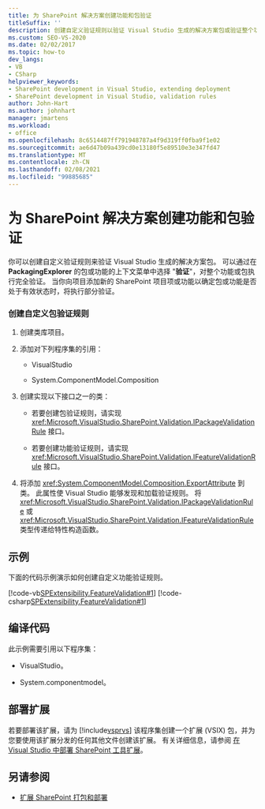 ```yaml
---
title: 为 SharePoint 解决方案创建功能和包验证
titleSuffix: ''
description: 创建自定义验证规则以验证 Visual Studio 生成的解决方案包或验证整个功能。
ms.custom: SEO-VS-2020
ms.date: 02/02/2017
ms.topic: how-to
dev_langs:
- VB
- CSharp
helpviewer_keywords:
- SharePoint development in Visual Studio, extending deployment
- SharePoint development in Visual Studio, validation rules
author: John-Hart
ms.author: johnhart
manager: jmartens
ms.workload:
- office
ms.openlocfilehash: 8c6514487ff791948787a4f9d319ff0fba9f1e02
ms.sourcegitcommit: ae6d47b09a439cd0e13180f5e89510e3e347fd47
ms.translationtype: MT
ms.contentlocale: zh-CN
ms.lasthandoff: 02/08/2021
ms.locfileid: "99885685"
---
```

# <a name="create-feature-and-package-validations-for-sharepoint-solutions"></a>为 SharePoint 解决方案创建功能和包验证

  你可以创建自定义验证规则来验证 Visual Studio 生成的解决方案包。 可以通过在 **PackagingExplorer** 的包或功能的上下文菜单中选择 "**验证**"，对整个功能或包执行完全验证。 当你向项目添加新的 SharePoint 项目项或功能以确定包或功能是否处于有效状态时，将执行部分验证。

### <a name="to-create-a-custom-package-validation-rule"></a>创建自定义包验证规则

1. 创建类库项目。

2. 添加对下列程序集的引用：

    - VisualStudio

    - System.ComponentModel.Composition

3. 创建实现以下接口之一的类：

    - 若要创建包验证规则，请实现 <xref:Microsoft.VisualStudio.SharePoint.Validation.IPackageValidationRule> 接口。

    - 若要创建功能验证规则，请实现 <xref:Microsoft.VisualStudio.SharePoint.Validation.IFeatureValidationRule> 接口。

4. 将添加 <xref:System.ComponentModel.Composition.ExportAttribute> 到类。 此属性使 Visual Studio 能够发现和加载验证规则。 将 <xref:Microsoft.VisualStudio.SharePoint.Validation.IPackageValidationRule> 或 <xref:Microsoft.VisualStudio.SharePoint.Validation.IFeatureValidationRule> 类型传递给特性构造函数。

## <a name="example"></a>示例
 下面的代码示例演示如何创建自定义功能验证规则。

 [!code-vb[SPExtensibility.FeatureValidation#1](../sharepoint/codesnippet/VisualBasic/featurevalidation/extension/customvalidationrule.vb#1)]
 [!code-csharp[SPExtensibility.FeatureValidation#1](../sharepoint/codesnippet/CSharp/featurevalidation/extension/customfeaturevalidationrule.cs#1)]

## <a name="compile-the-code"></a>编译代码
 此示例需要引用以下程序集：

- VisualStudio。

- System.componentmodel。

## <a name="deploy-the-extension"></a>部署扩展
 若要部署该扩展，请为 [!include[vsprvs](../sharepoint/includes/vsprvs-md.md)] 该程序集创建一个扩展 (VSIX) 包，并为您要使用该扩展分发的任何其他文件创建该扩展。 有关详细信息，请参阅 [在 Visual Studio 中部署 SharePoint 工具扩展](../sharepoint/deploying-extensions-for-the-sharepoint-tools-in-visual-studio.md)。

## <a name="see-also"></a>另请参阅
- [扩展 SharePoint 打包和部署](../sharepoint/extending-sharepoint-packaging-and-deployment.md)
